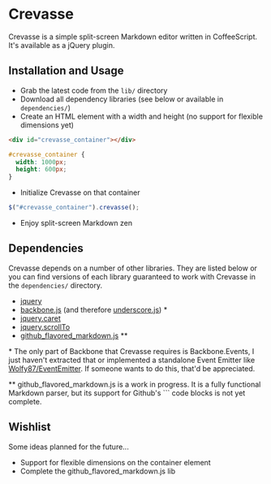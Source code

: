 # Crevasse

Crevasse is a simple split-screen Markdown editor written in CoffeeScript. It's
available as a jQuery plugin.

## Installation and Usage

* Grab the latest code from the `lib/` directory
* Download all dependency libraries (see below or available in `dependencies/`)
* Create an HTML element with a width and height (no support for flexible
dimensions yet)

```html
<div id="crevasse_container"></div>
```

```css
#crevasse_container {
  width: 1000px;
  height: 600px;
}
```

* Initialize Crevasse on that container

```javascript
$("#crevasse_container").crevasse();
```

* Enjoy split-screen Markdown zen

## Dependencies

Crevasse depends on a number of other libraries. They are listed below or you
can find versions of each library guaranteed to work with Crevasse in the
`dependencies/` directory.

* [jquery](http://jquery.com)
* [backbone.js](http://backbonejs.org/) (and therefore [underscore.js](http://underscorejs.org/)) \*
* [jquery.caret](https://github.com/DrPheltRight/jquery-caret)
* [jquery.scrollTo](http://demos.flesler.com/jquery/scrollTo/)
* [github\_flavored\_markdown.js](http://github.com/patbenatar/github_flavored_markdown.js) \*\*

\* The only part of Backbone that Crevasse requires is Backbone.Events, I just
haven't extracted that or implemented a standalone Event Emitter like
[Wolfy87/EventEmitter](https://github.com/Wolfy87/EventEmitter/). If someone
wants to do this, that'd be appreciated.

\*\* github\_flavored\_markdown.js is a work in progress. It is a fully functional
Markdown parser, but its support for Github's \`\`\` code blocks is not yet
complete.

## Wishlist

Some ideas planned for the future...

* Support for flexible dimensions on the container element
* Complete the github\_flavored\_markdown.js lib